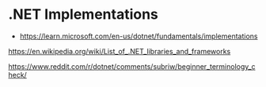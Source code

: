 # .NET Implementations

*   https://learn.microsoft.com/en-us/dotnet/fundamentals/implementations

https://en.wikipedia.org/wiki/List_of_.NET_libraries_and_frameworks

https://www.reddit.com/r/dotnet/comments/subriw/beginner_terminology_check/
